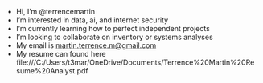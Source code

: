 - Hi, I’m @terrencemartin
- I’m interested in data, ai, and internet security
- I’m currently learning how to perfect independent projects
- I’m looking to collaborate on inventory or systems analyses
- My email is martin.terrence.m@gmail.com
- My resume can found here file:///C:/Users/t3mar/OneDrive/Documents/Terrence%20Martin%20Resume%20Analyst.pdf

<!---
terrencemartin/terrencemartin is a ✨ special ✨ repository because its `README.md` (this file) appears on your GitHub profile.
You can click the Preview link to take a look at your changes.
--->
